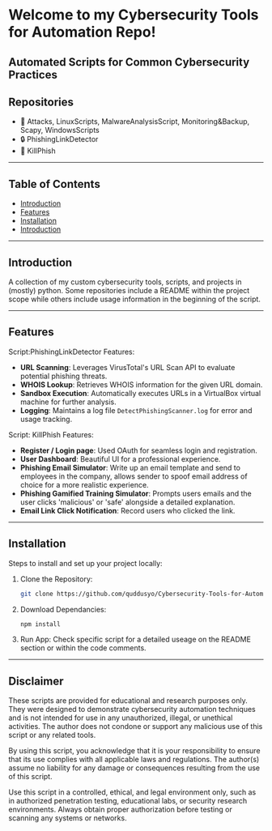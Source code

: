 # Welcome to my Cybersecurity Tools for Automation Repo!
Automated Scripts for Common Cybersecurity Practices
---

## Repositories
- 📜 Attacks, LinuxScripts, MalwareAnalysisScript, Monitoring&Backup, Scapy, WindowsScripts
- 🔒 PhishingLinkDetector
- 🎣 KillPhish

---

## Table of Contents
- [Introduction](#introduction)
- [Features](#features)
- [Installation](#installation)
- [Introduction](#disclaimer)

---

## Introduction
A collection of my custom cybersecurity tools, scripts, and projects in (mostly) python.
Some repositories include a README within the project scope while others include usage information 
in the beginning of the script.

---

## Features
Script:PhishingLinkDetector
Features:
- **URL Scanning**: Leverages VirusTotal's URL Scan API to evaluate potential phishing threats.
- **WHOIS Lookup**: Retrieves WHOIS information for the given URL domain.
- **Sandbox Execution**: Automatically executes URLs in a VirtualBox virtual machine for further analysis.
- **Logging**: Maintains a log file `DetectPhishingScanner.log` for error and usage tracking.

Script: KillPhish
Features:
- **Register / Login page**: Used OAuth for seamless login and registration.
- **User Dashboard**: Beautiful UI for a professional experience. 
- **Phishing Email Simulator**: Write up an email template and send to employees in the company, allows sender to spoof email address of choice for a more realistic experience.
- **Phishing Gamified Training Simulator**: Prompts users emails and the user clicks 'malicious' or 'safe' alongside a detailed explanation.
- **Email Link Click Notification**: Record users who clicked the link.

---

## Installation
Steps to install and set up your project locally:

1. Clone the Repository:
   ```bash
   git clone https://github.com/quddusyo/Cybersecurity-Tools-for-Automation.git

2. Download Dependancies:
   ```bash
   npm install

3. Run App:
   Check specific script for a detailed useage on the README section or within the code comments.

---

## Disclaimer
These scripts are provided for educational and research purposes only. They were designed to demonstrate cybersecurity automation techniques and is not intended for use in any unauthorized, illegal, or unethical activities. The author does not condone or support any malicious use of this script or any related tools.

By using this script, you acknowledge that it is your responsibility to ensure that its use complies with all applicable laws and regulations. The author(s) assume no liability for any damage or consequences resulting from the use of this script.

Use this script in a controlled, ethical, and legal environment only, such as in authorized penetration testing, educational labs, or security research environments. Always obtain proper authorization before testing or scanning any systems or networks.
